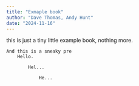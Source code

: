 ```yaml
---
title: "Exmaple book"
author: "Dave Thomas, Andy Hunt"
date: "2024-11-16"
---
```


this is just a tiny little example book, nothing more.

```
And this is a sneaky pre
    Hello.

        Hel...
        
            He...
```